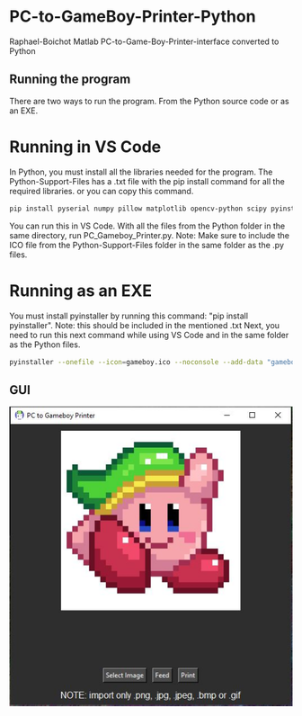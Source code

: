 # PC-to-GameBoy-Printer-Python
Raphael-Boichot Matlab PC-to-Game-Boy-Printer-interface converted to Python

## Running the program
There are two ways to run the program. 
From the Python source code or as an EXE.

# Running in VS Code
In Python, you must install all the libraries needed for the program.
The Python-Support-Files has a .txt file with the pip install command for all the required libraries.
or you can copy this command.
```bash
pip install pyserial numpy pillow matplotlib opencv-python scipy pyinstaller
```
You can run this in VS Code. With all the files from the Python folder in the same directory, run PC_Gameboy_Printer.py.
Note: Make sure to include the ICO file from the Python-Support-Files folder in the same folder as the .py files.

# Running as an EXE
You must install pyinstaller by running this command: "pip install pyinstaller".
Note: this should be included in the mentioned .txt
Next, you need to run this next command while using VS Code and in the same folder as the Python files.
```bash
pyinstaller --onefile --icon=gameboy.ico --noconsole --add-data "gameboy.ico;." --add-data "Print_Image.py;." --add-data "Send_Packet.py;." --add-data "Add_CheckSum.py;." --add-data "AutoDetectCom.py;." --add-data "Image_Rectifier.py;." --hidden-import "scipy._lib.array_api_compat.numpy.fft" PC_Gameboy_Printer.py
```


## GUI
![GUI](https://github.com/AKABigDinner/PC-to-GameBoy-Printer-Python/blob/main/Photos/GUI.JPG)
